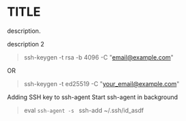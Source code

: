 # TITLE

description.

description 2

> ssh-keygen -t rsa -b 4096 -C "email@example.com"

OR

> ssh-keygen -t ed25519 -C "your_email@example.com"

Adding SSH key to ssh-agent
Start ssh-agent in background
> eval `ssh-agent -s `
> ssh-add ~/.ssh/id_asdf
